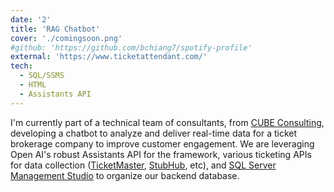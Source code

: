 ```yaml
---
date: '2'
title: 'RAG Chatbot'
cover: './comingsoon.png'
#github: 'https://github.com/bchiang7/spotify-profile'
external: 'https://www.ticketattendant.com/'
tech:
  - SQL/SSMS
  - HTML
  - Assistants API
---
```


I'm currently part of a technical team of consultants, from [CUBE Consulting](https://www.cubeconsulting.org/), developing a chatbot to analyze and deliver real-time data for a ticket brokerage company to improve customer engagement. We are leveraging Open AI's robust Assistants API for the framework, various ticketing APIs for data collection ([TicketMaster](https://developer.ticketmaster.com/products-and-docs/apis/discovery-api/v2/), [StubHub](https://developer.stubhub.com/docs/overview/introduction/), etc), and [SQL Server Management Studio](https://learn.microsoft.com/en-us/sql/ssms/sql-server-management-studio-ssms?view=sql-server-ver16) to organize our backend database.
